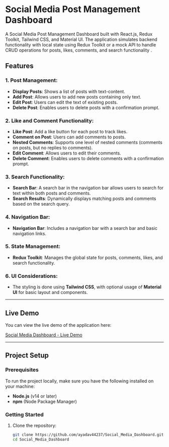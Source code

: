 # Social Media Post Management Dashboard

A Social Media Post Management Dashboard built with React.js, Redux Toolkit, Tailwind CSS, and Material UI. The application simulates backend functionality with local state using Redux Toolkit or a mock API to handle CRUD operations for posts, likes, comments, and search functionality .

## Features

### 1. Post Management:
- **Display Posts**: Shows a list of posts with text-content.
- **Add Post**: Allows users to add new posts containing only text.
- **Edit Post**: Users can edit the text of existing posts.
- **Delete Post**: Enables users to delete posts with a confirmation prompt.

### 2. Like and Comment Functionality:
- **Like Post**: Add a like button for each post to track likes.
- **Comment on Post**: Users can add comments to posts.
- **Nested Comments**: Supports one level of nested comments (comments on posts, but no replies to comments).
- **Edit Comment**: Allows users to edit their comments.
- **Delete Comment**: Enables users to delete comments with a confirmation prompt.

### 3. Search Functionality:
- **Search Bar**: A search bar in the navigation bar allows users to search for text within both posts and comments.
- **Search Results**: Dynamically displays matching posts and comments based on the search query.

### 4. Navigation Bar:
- **Navigation Bar**: Includes a navigation bar with a search bar and basic navigation links.

### 5. State Management:
- **Redux Toolkit**: Manages the global state for posts, comments, likes, and search functionality.

### 6. UI Considerations:
- The styling is done using **Tailwind CSS**, with optional usage of **Material UI** for basic layout and components.

---

## Live Demo

You can view the live demo of the application here:

[Social Media Dashboard - Live Demo](https://social-media-dashboard-73cp.vercel.app/)

---

## Project Setup

### Prerequisites

To run the project locally, make sure you have the following installed on your machine:

- **Node.js** (v14 or later)
- **npm** (Node Package Manager)

### Getting Started

1. Clone the repository:

   ```bash
   git clone https://github.com/ayadav44237/Social_Media_Dashboard.git
   cd Social_Media_Dashboard
